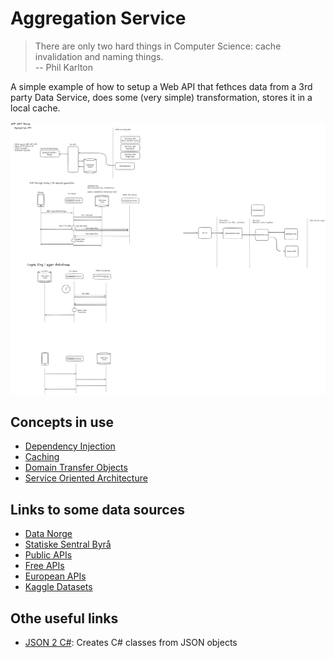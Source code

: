 # Aggregation Service

> There are only two hard things in Computer Science: cache invalidation and naming things.  
> -- Phil Karlton

A simple example of how to setup a Web API that fethces data from a 3rd party Data Service, does some (very simple) transformation, stores it in a local cache.

![Diagrams](/docs/aggragation-service.png)

## Concepts in use

- [Dependency Injection](https://learn.microsoft.com/en-us/aspnet/core/fundamentals/dependency-injection?view=aspnetcore-9.0)
- [Caching](https://en.wikipedia.org/wiki/Cache_(computing))
- [Domain Transfer Objects](https://www.baeldung.com/java-dto-pattern)
- [Service Oriented Architecture](https://en.wikipedia.org/wiki/Service-oriented_architecture)

## Links to some data sources

- [Data Norge](https://data.norge.no/nb)
- [Statiske Sentral Byrå](https://www.ssb.no/api)
- [Public APIs](https://github.com/public-apis/public-apis)
- [Free APIs](https://free-apis.github.io/)
- [European APIs](https://pro.europeana.eu/page/apis)
- [Kaggle Datasets](https://www.kaggle.com/datasets)

## Othe useful links

- [JSON 2 C#](https://json2csharp.com/): Creates C# classes from JSON objects
